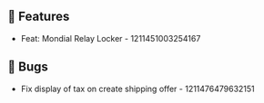 ## 🚀 Features

- Feat: Mondial Relay Locker - 1211451003254167


## 🐛 Bugs

- Fix display of tax on create shipping offer - 1211476479632151